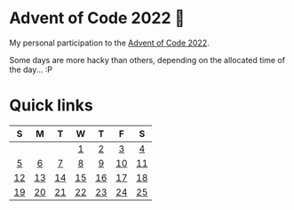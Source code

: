 # Advent of Code 2022 🎅

My personal participation to the [Advent of Code 2022](https://adventofcode.com/2022).

Some days are more hacky than others, depending on the allocated time of the day... :P

# Quick links

| S 	                    | M 	                    | T 	                    | W 	                    | T 	                    | F 	                    | S 	                    |
|:-:	                    |:-:	                    |:-:	                    |:-:	                    |:-:	                    |:-:	                    |:-:	                    |
|                           |                           |  	                        | [1](workspace/day-1) 	    | [2](workspace/day-2)      | [3](workspace/day-3)      | [4](workspace/day-4)      |
| [5](workspace/day-5)      | [6](workspace/day-6)       | [7](workspace/day-7)      | [8](workspace/day-8)      | [9](workspace/day-9) 	    | [10](workspace/day-10) 	| [11](workspace/day-11)    |
| [12](workspace/day-12)    | [13](workspace/day-13) 	| [14](workspace/day-14) 	| [15](workspace/day-15) 	| [16](workspace/day-16) 	| [17](workspace/day-17) 	| [18](workspace/day-18) 	|
| [19](workspace/day-19) 	| [20](workspace/day-20) 	| [21](workspace/day-21) 	| [22](workspace/day-22) 	| [23](workspace/day-23) 	| [24](workspace/day-24) 	| [25](workspace/day-25)    |
